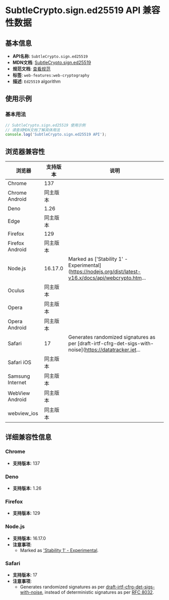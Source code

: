 # SubtleCrypto.sign.ed25519 API 兼容性数据

## 基本信息

- **API名称**: `SubtleCrypto.sign.ed25519`
- **MDN文档**: [SubtleCrypto.sign.ed25519](https://developer.mozilla.org/docs/Web/API/SubtleCrypto/sign)
- **规范文档**: [查看规范](https://wicg.github.io/webcrypto-secure-curves/#ed25519)
- **标签**: `web-features:web-cryptography`
- **描述**: `Ed25519` algorithm

## 使用示例

### 基本用法

```javascript
// SubtleCrypto.sign.ed25519 使用示例
// 请查阅MDN文档了解具体用法
console.log('SubtleCrypto.sign.ed25519 API');
```

## 浏览器兼容性

| 浏览器 | 支持版本 | 说明 |
|--------|----------|------|
| Chrome | 137 |  |
| Chrome Android | 同主版本 |  |
| Deno | 1.26 |  |
| Edge | 同主版本 |  |
| Firefox | 129 |  |
| Firefox Android | 同主版本 |  |
| Node.js | 16.17.0 | Marked as ['Stability 1' - Experimental](https://nodejs.org/dist/latest-v16.x/docs/api/webcrypto.htm... |
| Oculus | 同主版本 |  |
| Opera | 同主版本 |  |
| Opera Android | 同主版本 |  |
| Safari | 17 | Generates randomized signatures as per [draft-irtf-cfrg-det-sigs-with-noise](https://datatracker.iet... |
| Safari iOS | 同主版本 |  |
| Samsung Internet | 同主版本 |  |
| WebView Android | 同主版本 |  |
| webview_ios | 同主版本 |  |

## 详细兼容性信息

### Chrome

- **支持版本**: 137

### Deno

- **支持版本**: 1.26

### Firefox

- **支持版本**: 129

### Node.js

- **支持版本**: 16.17.0
- **注意事项**:
  - Marked as ['Stability 1' - Experimental](https://nodejs.org/dist/latest-v16.x/docs/api/webcrypto.html#ed25519ed448x25519x448-key-pairs).

### Safari

- **支持版本**: 17
- **注意事项**:
  - Generates randomized signatures as per [draft-irtf-cfrg-det-sigs-with-noise](https://datatracker.ietf.org/doc/draft-irtf-cfrg-det-sigs-with-noise/), instead of deterministic signatures as per [RFC 8032](https://www.rfc-editor.org/rfc/rfc8032).

